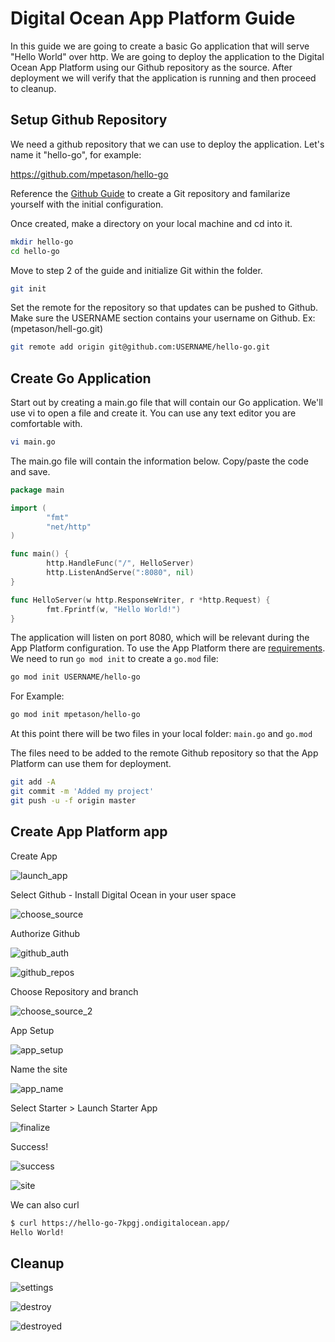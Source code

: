 # Digital Ocean App Platform Guide

In this guide we are going to create a basic Go application that will serve "Hello World" over http. We are going to deploy the application to the Digital Ocean App Platform using our Github repository as the source. After deployment we will verify that the application is running and then proceed to cleanup.

## Setup Github Repository

We need a github repository that we can use to deploy the application. Let's name it "hello-go", for example:

https://github.com/mpetason/hello-go

Reference the [Github Guide](https://www.digitalocean.com/community/tutorials/how-to-push-an-existing-project-to-github) to create a Git repository and familarize yourself with the initial configuration.

Once created, make a directory on your local machine and cd into it.

```bash
mkdir hello-go
cd hello-go
```

Move to step 2 of the guide and initialize Git within the folder.

```bash
git init
```

Set the remote for the repository so that updates can be pushed to Github. Make sure the USERNAME section contains your username on Github. Ex: (mpetason/hell-go.git)

```bash
git remote add origin git@github.com:USERNAME/hello-go.git
```

## Create Go Application

Start out by creating a main.go file that will contain our Go application. We'll use vi to open a file and create it. You can use any text editor you are comfortable with.

```bash
vi main.go
```

The main.go file will contain the information below. Copy/paste the code and save. 

```go
package main

import (
        "fmt"
        "net/http"
)

func main() {
        http.HandleFunc("/", HelloServer)
        http.ListenAndServe(":8080", nil)
}

func HelloServer(w http.ResponseWriter, r *http.Request) {
        fmt.Fprintf(w, "Hello World!")
}
```

The application will listen on port 8080, which will be relevant during the App Platform configuration. To use the App Platform there are [requirements](https://docs.digitalocean.com/products/app-platform/build-system/cloud-native-buildpacks/golang/). We need to run `go mod init` to create a `go.mod` file:

```bash
go mod init USERNAME/hello-go
```

For Example: 

```bash
go mod init mpetason/hello-go
```

At this point there will be two files in your local folder: `main.go` and `go.mod`

The files need to be added to the remote Github repository so that the App Platform can use them for deployment. 

```bash
git add -A
git commit -m 'Added my project'
git push -u -f origin master
```

## Create App Platform app

Create App 

![launch_app](./images/1_launch_app.png)

Select Github - Install Digital Ocean in your user space

![choose_source](./images/2_choose_source.png)

Authorize Github

![github_auth](./images/3_github_auth.png)

![github_repos](./images/4_github_repos.png)

Choose Repository and branch

![choose_source_2](./images/5_choose_source_2.png)

App Setup

![app_setup](./images/6_app_setup.png)

Name the site

![app_name](./images/7_app_name.png)

Select Starter > Launch Starter App

![finalize](./images/8_finalize.png)

Success!

![success](./images/9_success.png)

![site](./images/10_site.png)

We can also curl

```bash
$ curl https://hello-go-7kpgj.ondigitalocean.app/
Hello World!
```

## Cleanup

![settings](./images/11_settings.png)

![destroy](./images/12_destroy.png)

![destroyed](./images/13_destroyed.png)